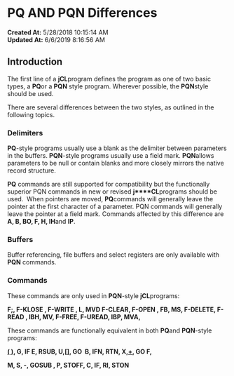 # PQ AND PQN  Differences 

**Created At:** 5/28/2018 10:15:14 AM  
**Updated At:** 6/6/2019 8:16:56 AM  


## Introduction 

The first line of a **jCL**program defines the program as one of two basic types, a **PQ**or a **PQN** style program. Wherever possible, the **PQN**style should be used.

There are several differences between the two styles, as outlined in the following topics.

### 


### Delimiters 

**PQ**-style programs usually use a blank as the delimiter between parameters in the buffers. **PQN**-style programs usually use a field mark. **PQN**allows parameters to be null or contain blanks and more closely mirrors the native record structure.

**PQ** commands are still supported for compatibility but the functionally superior PQN commands in new or revised **j****CL**programs should be used.  When pointers are moved, **PQ**commands will generally leave the pointer at the first character of a parameter. PQN commands will generally leave the pointer at a field mark. Commands affected by this difference are **A, B, BO, F, H, IH**and **IP**.



### Buffers 

Buffer referencing, file buffers and select registers are only available with **PQN** commands.



### Commands 

These commands are only used in **PQN**-style **jCL**programs:

**F;, F-KLOSE , F-WRITE , L, MVD F-CLEAR, F-OPEN , FB, MS,
F-DELETE, F-READ , IBH, MV, F-FREE, F-UREAD, IBP, MVA,**

These commands are functionally equivalent in both **PQ**and **PQN**-style programs:

[**( )**](318584-jcl-command)**, G, IF E, RSUB, U,[\[\]](318585-jcl-command), GO  B, IFN, RTN, X,[+](318586-jcl-command), GO F,**

**M, S, -, GOSUB , P, STOFF, C, IF, RI, STON**




